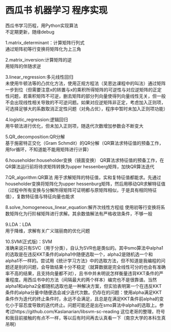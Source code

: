 # 西瓜书 机器学习 程序实现
西瓜书学习历程，用Python实现算法  
不定期更新，随缘debug  
  
1.matrix_determinant：计算矩阵行列式  
通过矩阵初等行变换将矩阵化为上三角  
  
2.matrix_inversion:计算矩阵的逆  
用矩阵的伴随求逆  
  
3.linear_regression:多元线性回归  
未使用牛顿法等的凸优化方法，使用正规方程法（吴恩达课程中的叫法）通过矩阵一步到位（但需要注意x的转置与x的乘积所得矩阵的可逆性与对应逆矩阵的正定性问题，若乘积矩阵不可逆，删去矩阵的部分列向量使得列向量线性无关，但一般不会出现线性相关导致的不可逆问题。如果对应逆矩阵非正定，考虑加入正则项，可选择足够大的系数取消正定性问题（对角占优），程序中暂时未加入正则项功能）  
  
4.logistic_regression:逻辑回归  
用牛顿法进行优化，但未加入正则项，随迭代次数增加参数会不断变大  
  
5.QR_decomposition:QR分解  
基于施密特正交化（Gram Schmdit）的QR分解（QR算法求特征值的预备工作，用for循环，不知道能不能用矩阵进行计算）  
  
6.householder:householder变换（镜面变换）
QR算法求特征值的预备工作，在QR算法运行前将待求矩阵转换为upper hessenberg矩阵，加快QR算法迭代  
  
7.QR_algorithm:QR算法
用于求解矩阵的特征值，实和复特征值都能求。先通过householder变换将矩阵化为upper hessenburg矩阵，然后用移动QR求解特征值（过程中所有变换与分解所得矩阵可证明都与原矩阵相似，于是具有相同特征值），复数特征值与特征向量也能求  
  
8.solve_homogeneous_linear_equation:解齐次线性方程组
使用初等行变换将系数矩阵化为行阶梯矩阵进行求解。其余数值解法有严格收敛条件，不够一般  
  
9.LDA：LDA  
用于降维，求解有关广义瑞丽商的优化问题  
  
10.SVM(正式版)：SVM  
准确来说只有SVC（用于分类），自认为SVR也是类似的。其中smo算法中alpha1的选取是在违反KKT条件的alpha1中随便选取一个，alpha2是随机选一个和alpha1不一样的。尝试用《统计学习方法》中的选取方法，但不知道是我编程的问题还是别的问题，会导致结果十分不稳定（就算数据是完全线性可分的也会有准确率不高的结果，且支持向量都不对），且书中并未明说怎样衡量违背KKT条件的严重程度。用西瓜书中的方法（间隔最大的两个样本）编完也不是很靠谱。当然alpha1和alpha2全都随机选取也是一种解决方案，但实验表明第一个在违反KKT条件的alpha分量中随便选会减少迭代次数。仍存在的问题：使用alpha满足KKT条件作为迭代的终止条件时，永远不会满足，且总是在满足KKT条件前alpha的变化小于容忍度导致的迭代终止。问题可能还是出在smo算法中alpha的选取上。参考过https://github.com/Kaslanarian/libsvm-sc-reading 这位老哥的整理，符号和我目前接触的有点不一样，等以后有时间再去认真看一下（南京大学的本科生真吊啊）
